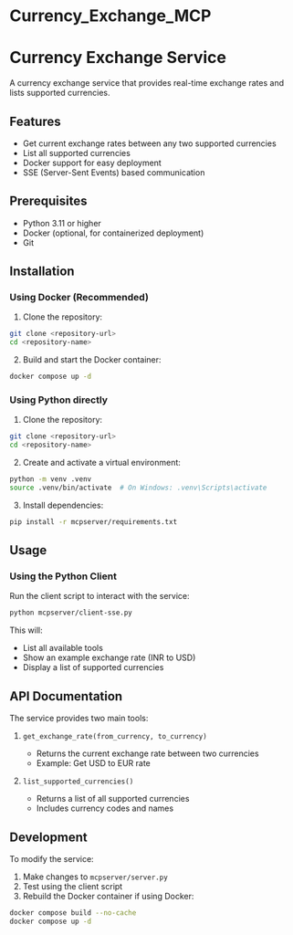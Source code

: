 # Currency_Exchange_MCP
# Currency Exchange Service

A currency exchange service that provides real-time exchange rates and lists supported currencies.

## Features

- Get current exchange rates between any two supported currencies
- List all supported currencies
- Docker support for easy deployment
- SSE (Server-Sent Events) based communication

## Prerequisites

- Python 3.11 or higher
- Docker (optional, for containerized deployment)
- Git

## Installation

### Using Docker (Recommended)

1. Clone the repository:
```bash
git clone <repository-url>
cd <repository-name>
```

2. Build and start the Docker container:
```bash
docker compose up -d
```

### Using Python directly

1. Clone the repository:
```bash
git clone <repository-url>
cd <repository-name>
```

2. Create and activate a virtual environment:
```bash
python -m venv .venv
source .venv/bin/activate  # On Windows: .venv\Scripts\activate
```

3. Install dependencies:
```bash
pip install -r mcpserver/requirements.txt
```

## Usage

### Using the Python Client

Run the client script to interact with the service:
```bash
python mcpserver/client-sse.py
```

This will:
- List all available tools
- Show an example exchange rate (INR to USD)
- Display a list of supported currencies

## API Documentation

The service provides two main tools:

1. `get_exchange_rate(from_currency, to_currency)`
   - Returns the current exchange rate between two currencies
   - Example: Get USD to EUR rate

2. `list_supported_currencies()`
   - Returns a list of all supported currencies
   - Includes currency codes and names

## Development

To modify the service:

1. Make changes to `mcpserver/server.py`
2. Test using the client script
3. Rebuild the Docker container if using Docker:
```bash
docker compose build --no-cache
docker compose up -d
```
